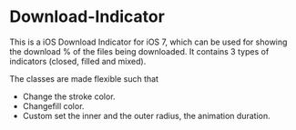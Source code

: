 Download-Indicator
==================

This is a iOS Download Indicator for iOS 7, which can be used for showing the download % of the files being downloaded. It contains 3 types of indicators (closed, filled and mixed).

The classes are made flexible such that

* Change the stroke color.
* Changefill color.
* Custom set the inner and the outer radius, the animation duration.
